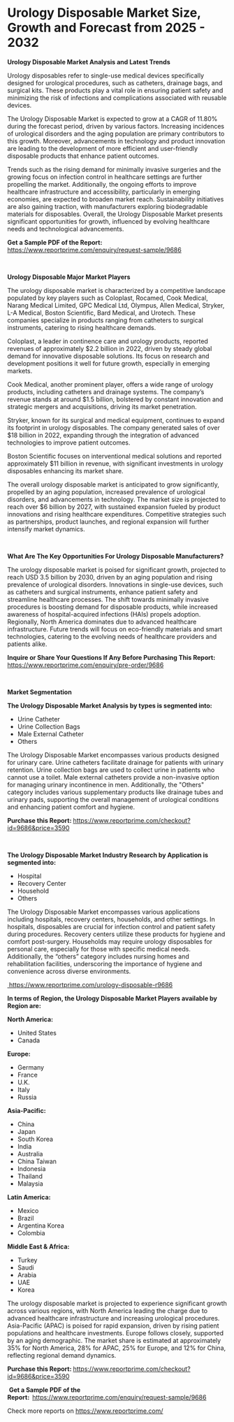 <p><h1>Urology Disposable Market Size, Growth and Forecast from 2025 - 2032</h1></p><p><strong>Urology Disposable Market Analysis and Latest Trends</strong></p>
<p><p>Urology disposables refer to single-use medical devices specifically designed for urological procedures, such as catheters, drainage bags, and surgical kits. These products play a vital role in ensuring patient safety and minimizing the risk of infections and complications associated with reusable devices.</p><p>The Urology Disposable Market is expected to grow at a CAGR of 11.80% during the forecast period, driven by various factors. Increasing incidences of urological disorders and the aging population are primary contributors to this growth. Moreover, advancements in technology and product innovation are leading to the development of more efficient and user-friendly disposable products that enhance patient outcomes.</p><p>Trends such as the rising demand for minimally invasive surgeries and the growing focus on infection control in healthcare settings are further propelling the market. Additionally, the ongoing efforts to improve healthcare infrastructure and accessibility, particularly in emerging economies, are expected to broaden market reach. Sustainability initiatives are also gaining traction, with manufacturers exploring biodegradable materials for disposables. Overall, the Urology Disposable Market presents significant opportunities for growth, influenced by evolving healthcare needs and technological advancements.</p></p>
<p><strong>Get a Sample PDF of the Report:&nbsp;</strong> <a href="https://www.reportprime.com/enquiry/request-sample/9686?utm_campaign=3132&utm_medium=2&utm_source=Github&utm_content=ia&utm_term=20032025&utm_id=urology-disposable">https://www.reportprime.com/enquiry/request-sample/9686</a></p>
<p>&nbsp;</p>
<p><strong>Urology Disposable Major Market Players</strong></p>
<p><p>The urology disposable market is characterized by a competitive landscape populated by key players such as Coloplast, Rocamed, Cook Medical, Narang Medical Limited, GPC Medical Ltd, Olympus, Allen Medical, Stryker, L-A Medical, Boston Scientific, Bard Medical, and Urotech. These companies specialize in products ranging from catheters to surgical instruments, catering to rising healthcare demands.</p><p>Coloplast, a leader in continence care and urology products, reported revenues of approximately $2.2 billion in 2022, driven by steady global demand for innovative disposable solutions. Its focus on research and development positions it well for future growth, especially in emerging markets.</p><p>Cook Medical, another prominent player, offers a wide range of urology products, including catheters and drainage systems. The company’s revenue stands at around $1.5 billion, bolstered by constant innovation and strategic mergers and acquisitions, driving its market penetration.</p><p>Stryker, known for its surgical and medical equipment, continues to expand its footprint in urology disposables. The company generated sales of over $18 billion in 2022, expanding through the integration of advanced technologies to improve patient outcomes.</p><p>Boston Scientific focuses on interventional medical solutions and reported approximately $11 billion in revenue, with significant investments in urology disposables enhancing its market share. </p><p>The overall urology disposable market is anticipated to grow significantly, propelled by an aging population, increased prevalence of urological disorders, and advancements in technology. The market size is projected to reach over $6 billion by 2027, with sustained expansion fueled by product innovations and rising healthcare expenditures. Competitive strategies such as partnerships, product launches, and regional expansion will further intensify market dynamics.</p></p>
<p>&nbsp;</p>
<p><strong>What Are The Key Opportunities For Urology Disposable Manufacturers?</strong></p>
<p><p>The urology disposable market is poised for significant growth, projected to reach USD 3.5 billion by 2030, driven by an aging population and rising prevalence of urological disorders. Innovations in single-use devices, such as catheters and surgical instruments, enhance patient safety and streamline healthcare processes. The shift towards minimally invasive procedures is boosting demand for disposable products, while increased awareness of hospital-acquired infections (HAIs) propels adoption. Regionally, North America dominates due to advanced healthcare infrastructure. Future trends will focus on eco-friendly materials and smart technologies, catering to the evolving needs of healthcare providers and patients alike.</p></p>
<p><strong>Inquire or Share Your Questions If Any Before Purchasing This Report:</strong> <a href="https://www.reportprime.com/enquiry/pre-order/9686?utm_campaign=3132&utm_medium=2&utm_source=Github&utm_content=ia&utm_term=20032025&utm_id=urology-disposable">https://www.reportprime.com/enquiry/pre-order/9686</a></p>
<p>&nbsp;</p>
<p><strong>Market Segmentation</strong></p>
<p><strong>The Urology Disposable Market Analysis by types is segmented into:</strong></p>
<p><ul><li>Urine Catheter</li><li>Urine Collection Bags</li><li>Male External Catheter</li><li>Others</li></ul></p>
<p><p>The Urology Disposable Market encompasses various products designed for urinary care. Urine catheters facilitate drainage for patients with urinary retention. Urine collection bags are used to collect urine in patients who cannot use a toilet. Male external catheters provide a non-invasive option for managing urinary incontinence in men. Additionally, the "Others" category includes various supplementary products like drainage tubes and urinary pads, supporting the overall management of urological conditions and enhancing patient comfort and hygiene.</p></p>
<p><strong>Purchase this Report:&nbsp;</strong><a href="https://www.reportprime.com/checkout?id=9686&price=3590&utm_campaign=3132&utm_medium=2&utm_source=Github&utm_content=ia&utm_term=20032025&utm_id=urology-disposable">https://www.reportprime.com/checkout?id=9686&price=3590</a></p>
<p>&nbsp;</p>
<p><strong>The Urology Disposable Market Industry Research by Application is segmented into:</strong></p>
<p><ul><li>Hospital</li><li>Recovery Center</li><li>Household</li><li>Others</li></ul></p>
<p><p>The Urology Disposable Market encompasses various applications including hospitals, recovery centers, households, and other settings. In hospitals, disposables are crucial for infection control and patient safety during procedures. Recovery centers utilize these products for hygiene and comfort post-surgery. Households may require urology disposables for personal care, especially for those with specific medical needs. Additionally, the “others” category includes nursing homes and rehabilitation facilities, underscoring the importance of hygiene and convenience across diverse environments.</p></p>
<p><a href="https://www.reportprime.com/urology-disposable-r9686?utm_campaign=3132&utm_medium=2&utm_source=Github&utm_content=ia&utm_term=20032025&utm_id=urology-disposable">&nbsp;https://www.reportprime.com/urology-disposable-r9686</a></p>
<p><strong>In terms of Region, the Urology Disposable Market Players available by Region are:</strong></p>
<p>
    <p> <strong> North America: </strong>
        <ul>
            <li>United States</li>
            <li>Canada</li>
        </ul>
        </p> 
    <p> <strong> Europe: </strong>
        <ul>
            <li>Germany</li>
            <li>France</li>
            <li>U.K.</li>
            <li>Italy</li>
            <li>Russia</li>
        </ul>
        </p> 
    <p> <strong> Asia-Pacific: </strong>
        <ul>
            <li>China</li>
            <li>Japan</li>
            <li>South Korea</li>
            <li>India</li>
            <li>Australia</li>
            <li>China Taiwan</li>
            <li>Indonesia</li>
            <li>Thailand</li>
            <li>Malaysia</li>
        </ul>
        </p> 
    <p> <strong> Latin America: </strong>
        <ul>
            <li>Mexico</li>
            <li>Brazil</li>
            <li>Argentina Korea</li>
            <li>Colombia</li>
        </ul>
        </p> 
    <p> <strong> Middle East & Africa: </strong>
        <ul>
            <li>Turkey</li>
            <li>Saudi</li>
            <li>Arabia</li>
            <li>UAE</li>
            <li>Korea</li>
        </ul>
    </p>
    </p>
<p><p>The urology disposable market is projected to experience significant growth across various regions, with North America leading the charge due to advanced healthcare infrastructure and increasing urological procedures. Asia-Pacific (APAC) is poised for rapid expansion, driven by rising patient populations and healthcare investments. Europe follows closely, supported by an aging demographic. The market share is estimated at approximately 35% for North America, 28% for APAC, 25% for Europe, and 12% for China, reflecting regional demand dynamics.</p></p>
<p><strong>Purchase this Report: </strong><a href="https://www.reportprime.com/checkout?id=9686&price=3590&utm_campaign=3132&utm_medium=2&utm_source=Github&utm_content=ia&utm_term=20032025&utm_id=urology-disposable">https://www.reportprime.com/checkout?id=9686&price=3590</a></p>
<p>&nbsp;<strong>Get a Sample PDF of the Report:&nbsp;&nbsp;</strong><a href="https://www.reportprime.com/enquiry/request-sample/9686?utm_campaign=3132&utm_medium=2&utm_source=Github&utm_content=ia&utm_term=20032025&utm_id=urology-disposable">https://www.reportprime.com/enquiry/request-sample/9686</a></p>
<p><strong></strong></p>
<p>Check more reports on <a href="https://www.reportprime.com/?utm_campaign=3132&utm_medium=2&utm_source=Github&utm_content=ia&utm_term=20032025&utm_id=urology-disposable">https://www.reportprime.com/</a></p>